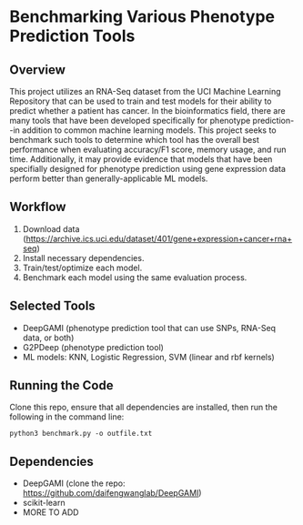 # Benchmarking Various Phenotype Prediction Tools

## Overview
This project utilizes an RNA-Seq dataset from the UCI Machine Learning Repository that can be used to train and test models for their ability to predict whether a patient has cancer.
In the bioinformatics field, there are many tools that have been developed specifically for phenotype prediction--in addition to common machine learning models. This project 
seeks to benchmark such tools to determine which tool has the overall best performance when evaluating accuracy/F1 score, memory usage, and run time. Additionally, it may
provide evidence that models that have been specifially designed for phenotype prediction using gene expression data perform better than generally-applicable ML models.

## Workflow
1. Download data (https://archive.ics.uci.edu/dataset/401/gene+expression+cancer+rna+seq)
2. Install necessary dependencies.
3. Train/test/optimize each model.
4. Benchmark each model using the same evaluation process.

## Selected Tools
- DeepGAMI (phenotype prediction tool that can use SNPs, RNA-Seq data, or both)
- G2PDeep (phenotype prediction tool)
- ML models: KNN, Logistic Regression, SVM (linear and rbf kernels)

## Running the Code
Clone this repo, ensure that all dependencies are installed, then run the following in the command line:
```
python3 benchmark.py -o outfile.txt
```

## Dependencies
- DeepGAMI (clone the repo: https://github.com/daifengwanglab/DeepGAMI)
- scikit-learn
- MORE TO ADD
